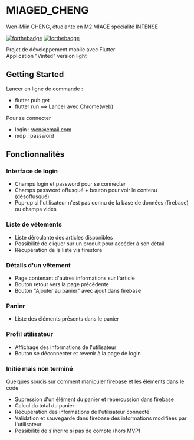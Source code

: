 # MIAGED_CHENG
Wen-Miin CHENG, étudiante en M2 MIAGE spécialité INTENSE <br/>

[![forthebadge](https://forthebadge.com/images/badges/powered-by-overtime.svg)](https://forthebadge.com)  [![forthebadge](https://forthebadge.com/images/badges/powered-by-coders-sweat.svg)](https://forthebadge.com)

Projet de développement mobile avec Flutter <br/>
Application "Vinted" version light <br/>

## Getting Started
Lancer en ligne de commande : 
- flutter pub get 
- flutter run 
==> Lancer avec Chrome(web) <br/>

Pour se connecter <br/>
- login : wen@email.com 
- mdp : password 

## Fonctionnalités 

### Interface de login 
- Champs login et password pour se connecter 
- Champs password offusqué + bouton pour voir le contenu (désoffusqué)
- Pop-up si l'utilisateur n'est pas connu de la base de données (firebase) ou champs vides

### Liste de vêtements
- Liste déroulante des articles disponibles
- Possibilité de cliquer sur un produit pour accéder à son détail
- Récupération de la liste via firestore

### Détails d'un vêtement 
- Page contenant d'autres informations sur l'article 
- Bouton retour vers la page précédente 
- Bouton "Ajouter au panier" avec ajout dans firebase

### Panier 
- Liste des éléments présents dans le panier 

### Profil utilisateur 
- Affichage des informations de l'utilisateur 
- Bouton se déconnecter et revenir à la page de login

### Initié mais non terminé 
Quelques soucis sur comment manipuler firebase et les éléments dans le code
- Supression d'un élément du panier et répercussion dans firebase 
- Calcul du total du panier
- Récupération des informations de l'utilisateur connecté
- Validation et sauvegarde dans firebase des informations modifiées par l'utilisateur
- Possibilité de s'incrire si pas de compte (hors MVP)

